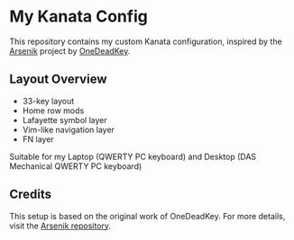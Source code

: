 # My Kanata Config

This repository contains my custom Kanata configuration, inspired by the [Arsenik](https://github.com/OneDeadKey/arsenik) project by [OneDeadKey](https://github.com/OneDeadKey).

## Layout Overview

- 33-key layout
- Home row mods
- Lafayette symbol layer
- Vim-like navigation layer
- FN layer

Suitable for my Laptop (QWERTY PC keyboard) and Desktop (DAS Mechanical QWERTY PC keyboard)

## Credits

This setup is based on the original work of OneDeadKey. For more details, visit the [Arsenik repository](https://github.com/OneDeadKey/arsenik).
